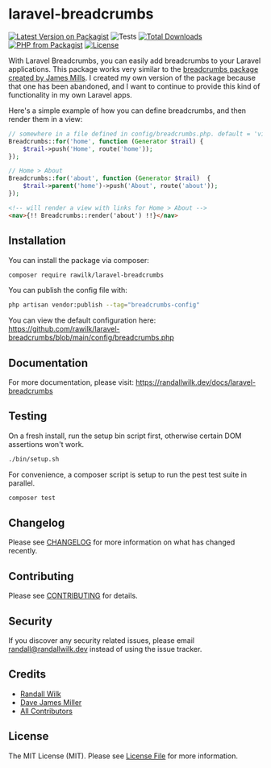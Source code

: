 # laravel-breadcrumbs

[![Latest Version on Packagist](https://img.shields.io/packagist/v/rawilk/laravel-breadcrumbs.svg?style=flat-square)](https://packagist.org/packages/rawilk/laravel-breadcrumbs)
![Tests](https://github.com/rawilk/laravel-breadcrumbs/workflows/Tests/badge.svg?style=flat-square)
[![Total Downloads](https://img.shields.io/packagist/dt/rawilk/laravel-breadcrumbs.svg?style=flat-square)](https://packagist.org/packages/rawilk/laravel-breadcrumbs)
[![PHP from Packagist](https://img.shields.io/packagist/php-v/rawilk/laravel-breadcrumbs?style=flat-square)](https://packagist.org/packages/rawilk/laravel-breadcrumbs)
[![License](https://img.shields.io/github/license/rawilk/laravel-breadcrumbs?style=flat-square)](https://github.com/rawilk/laravel-breadcrumbs/blob/main/LICENSE.md)

With Laravel Breadcrumbs, you can easily add breadcrumbs to your Laravel applications. This package works very similar to the
[breadcrumbs package created by James Mills](https://github.com/davejamesmiller/laravel-breadcrumbs). I created my own version of the
package because that one has been abandoned, and I want to continue to provide this kind of functionality in my own Laravel apps.

Here's a simple example of how you can define breadcrumbs, and then render them in a view:

```php
// somewhere in a file defined in config/breadcrumbs.php. default = 'view' => base_path('routes/breadcrumbs.php')
Breadcrumbs::for('home', function (Generator $trail) {
    $trail->push('Home', route('home'));
});

// Home > About
Breadcrumbs::for('about', function (Generator $trail)  {
    $trail->parent('home')->push('About', route('about'));
});
```

```html
<!-- will render a view with links for Home > About -->
<nav>{!! Breadcrumbs::render('about') !!}</nav>
```

## Installation

You can install the package via composer:

```bash
composer require rawilk/laravel-breadcrumbs
```

You can publish the config file with:

```bash
php artisan vendor:publish --tag="breadcrumbs-config"
```

You can view the default configuration here: https://github.com/rawilk/laravel-breadcrumbs/blob/main/config/breadcrumbs.php

## Documentation

For more documentation, please visit: https://randallwilk.dev/docs/laravel-breadcrumbs

## Testing

On a fresh install, run the setup bin script first, otherwise certain DOM assertions won't work.

```bash
./bin/setup.sh
```

For convenience, a composer script is setup to run the pest test suite in parallel.

```bash
composer test
```

## Changelog

Please see [CHANGELOG](CHANGELOG.md) for more information on what has changed recently.

## Contributing

Please see [CONTRIBUTING](CONTRIBUTING.md) for details.

## Security

If you discover any security related issues, please email randall@randallwilk.dev instead of using the issue tracker.

## Credits

-   [Randall Wilk](https://github.com/rawilk)
-   [Dave James Miller](https://github.com/davejamesmiller/laravel-breadcrumbs)
-   [All Contributors](../../contributors)

## License

The MIT License (MIT). Please see [License File](LICENSE.md) for more information.
